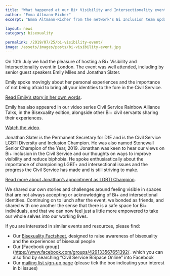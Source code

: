 ```yaml
---
title: "What happened at our Bi+ Visibility and Intersectionality event"
author: "Emma Altmann-Richer"
excerpt: "Emma Altmann-Richer from the network's Bi Inclusion team updates on our recent event."

layout: news
category: bisexuality

permalink: /2019/07/25/bi-visibility-event/
image: /assets/images/posts/bi-visibility-event.jpg
---
```


On 10th July we had the pleasure of hosting a Bi+ Visibility and Intersectionality event in London. The event was well attended, including by senior guest speakers Emily Miles and Jonathan Slater. 

Emily spoke movingly about her personal experiences and the importance of not being afraid to bring all your identities to the fore in the Civil Service. 

[Read Emily’s story in her own words](https://www.civilservice.lgbt/archives/2016/09/19/emily-miles-why-i-declare-my-diversity/). 

Emily has also appeared in our video series Civil Service Rainbow Alliance Talks, in the Bisexuality edition, alongside other Bi+ civil servants sharing their experiences. 

[Watch the video](https://www.civilservice.lgbt/archives/2016/09/19/watch-csra-talks-bisexuality/).  

Jonathan Slater is the Permanent Secretary for DfE and is the Civil Service LGBTI Diversity and Inclusion Champion. He was also named Stonewall Senior Champion of the Year, 2019. Jonathan was keen to hear our views on Bi+ inclusion in the Civil Service and our thoughts on ways to improve visibility and reduce biphobia. He spoke enthusiastically about the importance of championing LGBT+ and intersectional issues and the progress the Civil Service has made and is still striving to make. 

[Read more about Jonathan’s appointment as LGBTI Champion](https://www.civilservice.lgbt/2019/04/29/civil-service-diversity-and-inclusion-champion/).

We shared our own stories and challenges around feeling visible in spaces that are not always accepting or acknowledging of Bi+ and intersectional identities. Continuing on to lunch after the event, we bonded as friends, and shared with one another the sense that there is a safe space for Bi+ individuals, and that we can now feel just a little more empowered to take our whole selves into our working lives. 

If you are interested in similar events and resources, please find:

- Our [Bisexuality Factsheet](https://www.civilservice.lgbt/2019/05/22/introducing-new-bisexuality-fact-sheet/?fbclid=IwAR3uTXQNjbH79cgOP2h8XOVnoozgvO3TECeolCx9dHo6pxEqjZpjN0rbQO8), designed to raise awareness of bisexuality and the experiences of bisexual people
- Our [Facebook group](https://www.facebook.com/groups/429133567651392/_ which you can also find by searching “Civil Service BiSpace Online” into Facebook
- Our [mailing list sign-up page](https://www.civilservice.lgbt/join-us/) (please tick the box indicating your interest in bi issues) 


 